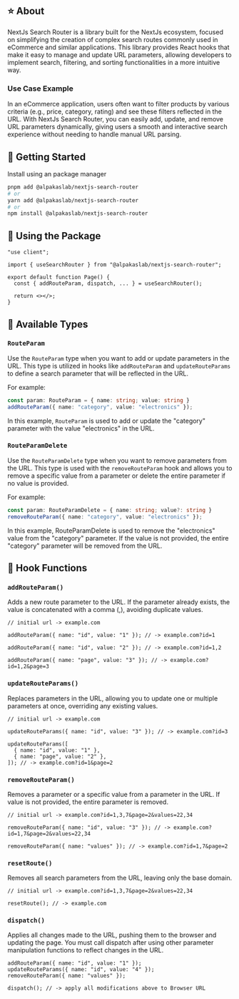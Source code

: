 ## ⭐️ About

NextJs Search Router is a library built for the NextJs ecosystem, focused on simplifying the creation of complex search routes commonly used in eCommerce and similar applications. This library provides React hooks that make it easy to manage and update URL parameters, allowing developers to implement search, filtering, and sorting functionalities in a more intuitive way.

### Use Case Example

In an eCommerce application, users often want to filter products by various criteria (e.g., price, category, rating) and see these filters reflected in the URL. With NextJs Search Router, you can easily add, update, and remove URL parameters dynamically, giving users a smooth and interactive search experience without needing to handle manual URL parsing.

## 🚀 Getting Started

Install using an package manager

```bash
pnpm add @alpakaslab/nextjs-search-router
# or
yarn add @alpakaslab/nextjs-search-router
# or
npm install @alpakaslab/nextjs-search-router
```

## 🧩 Using the Package

```tsx
"use client";

import { useSearchRouter } from "@alpakaslab/nextjs-search-router";

export default function Page() {
  const { addRouteParam, dispatch, ... } = useSearchRouter();

  return <></>;
}
```

## 📕 Available Types

### `RouteParam`

Use the `RouteParam` type when you want to add or update parameters in the URL. This type is utilized in hooks like `addRouteParam` and `updateRouteParams` to define a search parameter that will be reflected in the URL.

For example:

```ts
const param: RouteParam = { name: string; value: string }
addRouteParam({ name: "category", value: "electronics" });
```

In this example, `RouteParam` is used to add or update the "category" parameter with the value "electronics" in the URL.

### `RouteParamDelete`

Use the `RouteParamDelete` type when you want to remove parameters from the URL. This type is used with the `removeRouteParam` hook and allows you to remove a specific value from a parameter or delete the entire parameter if no value is provided.

For example:

```ts
const param: RouteParamDelete = { name: string; value?: string }
removeRouteParam({ name: "category", value: "electronics" });
```

In this example, RouteParamDelete is used to remove the "electronics" value from the "category" parameter. If the value is not provided, the entire "category" parameter will be removed from the URL.

## 🔨 Hook Functions

### `addRouteParam()`

Adds a new route parameter to the URL. If the parameter already exists, the value is concatenated with a comma (,), avoiding duplicate values.

```tsx
// initial url -> example.com

addRouteParam({ name: "id", value: "1" }); // -> example.com?id=1

addRouteParam({ name: "id", value: "2" }); // -> example.com?id=1,2

addRouteParam({ name: "page", value: "3" }); // -> example.com?id=1,2&page=3
```

### `updateRouteParams()`

Replaces parameters in the URL, allowing you to update one or multiple parameters at once, overriding any existing values.

```tsx
// initial url -> example.com

updateRouteParams({ name: "id", value: "3" }); // -> example.com?id=3

updateRouteParams([
  { name: "id", value: "1" },
  { name: "page", value: "2" },
]); // -> example.com?id=1&page=2
```

### `removeRouteParam()`

Removes a parameter or a specific value from a parameter in the URL. If value is not provided, the entire parameter is removed.

```tsx
// initial url -> example.com?id=1,3,7&page=2&values=22,34

removeRouteParam({ name: "id", value: "3" }); // -> example.com?id=1,7&page=2&values=22,34

removeRouteParam({ name: "values" }); // -> example.com?id=1,7&page=2
```

### `resetRoute()`

Removes all search parameters from the URL, leaving only the base domain.

```tsx
// initial url -> example.com?id=1,3,7&page=2&values=22,34

resetRoute(); // -> example.com
```

### `dispatch()`

Applies all changes made to the URL, pushing them to the browser and updating the page. You must call dispatch after using other parameter manipulation functions to reflect changes in the URL.

```tsx
addRouteParam({ name: "id", value: "1" });
updateRouteParams({ name: "id", value: "4" });
removeRouteParam({ name: "values" });

dispatch(); // -> apply all modifications above to Browser URL
```
